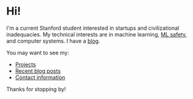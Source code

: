 # Hi!

I'm a current Stanford student interested in startups and civilizational inadequacies. My technical interests are in machine learning, [ML safety](https://arxiv.org/pdf/2109.13916.pdf), and computer systems. I have a [blog](https://kliu.io).

You may want to see my:

- [Projects](https://kliu.io/projects/)
- [Recent blog posts](https://kliu.io/)
- [Contact information](https://kliu.io/about/)

Thanks for stopping by!